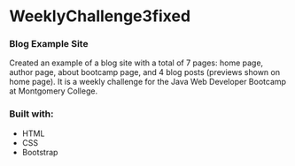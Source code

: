# WeeklyChallenge3fixed
<h3>Blog Example Site</h3>
Created an example of a blog site with a total of 7 pages: home page, author page, about bootcamp page, and 4 blog posts (previews shown on home page). It is a weekly challenge for the Java Web Developer Bootcamp at Montgomery College.
<br>
<h3>Built with:</h3>
<ul>
  <li>HTML</li>
  <li>CSS</li>
  <li>Bootstrap</li>
</ul>
  
